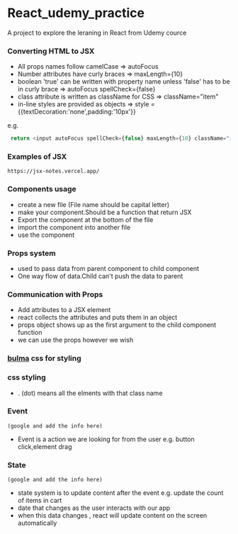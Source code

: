 # React_udemy_practice
A project to explore the leraning in React from Udemy cource

### Converting HTML to JSX
 - All props names follow camelCase => autoFocus
 - Number attributes have curly braces => maxLength={10}
 - boolean 'true' can be written with property name unless 'false' has to be in curly brace => autoFocus spellCheck={false}
 - class attribute is written as className for CSS => className="item"
 - in-line styles are provided as objects  => style ={{textDecoration:'none',padding:'10px'}}

e.g.
```javascript
 return <input autoFocus spellCheck={false} maxLength={10} className="item" style ={{textDecoration:'none',padding:'10px'}}/>
```

### Examples of JSX
`https://jsx-notes.vercel.app/`

###  Components usage
 - create a new file (File name should be capital letter)
 - make your component.Should be a function that return JSX
 - Export the component at the bottom of the file
 - import the component into another file
 - use the component 


### Props system
 - used to pass data from parent component to child component 
 - One way flow of data.Child can't push the data to parent

### Communication with Props
 - Add attributes to a JSX element
 - react collects the attributes and puts them in an object
 - props object shows up as the first argument to the child component function
 - we can use the props however we wish 

  ### [bulma](https://bulma.io/documentation/components/) css for styling 

 ### css styling
  - . (dot) means all the elments with that class name 

### Event  
`(google and add the info here)`
 - Event is a action we are looking for from the user e.g.  button click,element drag

 ### State
`(google and add the info here)`
 - state system is to update content after the event e.g. update the count of items in cart
 - date that changes as the user interacts with our app
 - when this data changes , react will update content on the screen automatically



